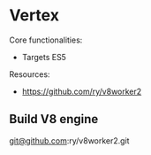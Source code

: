 # Vertex

Core functionalities:
- Targets ES5

Resources:
- https://github.com/ry/v8worker2



## Build V8 engine

git@github.com:ry/v8worker2.git

